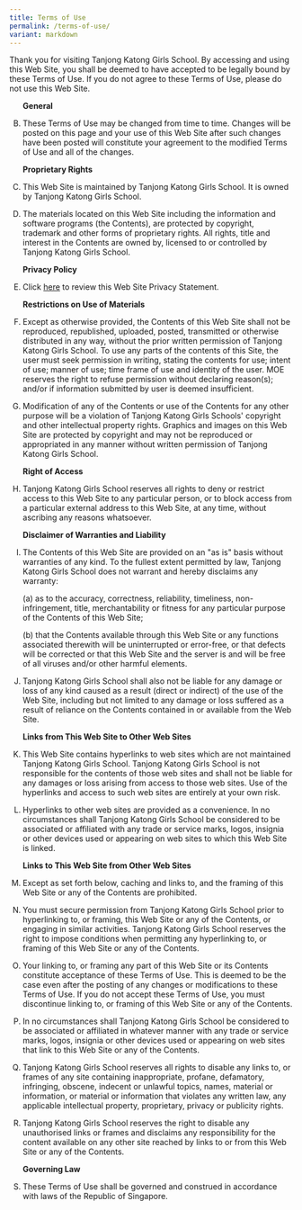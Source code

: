 ```yaml
---
title: Terms of Use
permalink: /terms-of-use/
variant: markdown
---
```

<p>Thank you for visiting Tanjong Katong Girls School. By accessing and using this Web Site, you shall be deemed to have accepted to be legally bound by these Terms of Use. If you do not agree to these Terms of Use, please do not use this Web Site. </p>
<ol start="2" type="A">
<b>General</b>
    <li>
        <p>These Terms of Use may be changed from time to time. Changes will be posted on this page and your use of this Web Site after such changes have been posted will constitute your agreement to the modified Terms of Use and all of the changes.</p>
        <b>Proprietary Rights </b>
    </li>
    <li>
        <p>This Web Site is maintained by Tanjong Katong Girls School. It is owned by Tanjong Katong Girls School.</p>
    </li>
    <li>
        <p>The materials located on this Web Site including the information and software programs (the Contents), are protected by copyright, trademark and other forms of proprietary rights. All rights, title and interest in the Contents are owned by, licensed to or controlled by Tanjong Katong Girls School. </p>
			<b>Privacy Policy </b>
			</li><li>
				<p>Click <a href="/privacy/" target="_blank" rel="noopener">here</a> to review this Web Site Privacy Statement. </p>
	</li>
	<b>Restrictions on Use of Materials </b>
	<li>
		<p>Except as otherwise provided, the Contents of this Web Site shall not be reproduced, republished, uploaded, posted, transmitted or otherwise distributed in any way, without the prior written permission of Tanjong Katong Girls School. To use any parts of the contents of this Site, the user must seek permission in writing, stating the contents for use; intent of use; manner of use; time frame of use and identity of the user. MOE reserves the right to refuse permission without declaring reason(s); and/or if information submitted by user is deemed insufficient. </p>
	</li>
	<li>
		<p>Modification of any of the Contents or use of the Contents for any other purpose will be a violation of Tanjong Katong Girls Schools' copyright and other intellectual property rights. Graphics and images on this Web Site are protected by copyright and may not be reproduced or appropriated in any manner without written permission of Tanjong Katong Girls School.</p>
	</li>
	<b>Right of Access </b>
	<li>
		<p>Tanjong Katong Girls School reserves all rights to deny or restrict access to this Web Site to any particular person, or to block access from a particular external address to this Web Site, at any time, without ascribing any reasons whatsoever. </p>
	</li>
	<b>Disclaimer of Warranties and Liability</b>
	<li>
		<p>The Contents of this Web Site are provided on an "as is" basis without warranties of any kind. To the fullest extent permitted by law, Tanjong Katong Girls School does not warrant and hereby disclaims any warranty:</p> 
		<p>(a) as to the accuracy, correctness, reliability, timeliness, non-infringement, title, merchantability or fitness for any particular purpose of the Contents of this Web Site; </p>
		<p>(b) that the Contents available through this Web Site or any functions associated therewith will be uninterrupted or error-free, or that defects will be corrected or that this Web Site and the server is and will be free of all viruses and/or other harmful elements. </p>
		</li><li>
			<p>Tanjong Katong Girls School shall also not be liable for any damage or loss of any kind caused as a result (direct or indirect) of the use of the Web Site, including but not limited to any damage or loss suffered as a result of reliance on the Contents contained in or available from the Web Site.</p>
	</li>
	<b>Links from This Web Site to Other Web Sites</b>
	<li>
		<p>This Web Site contains hyperlinks to web sites which are not maintained Tanjong Katong Girls School. Tanjong Katong Girls School is not responsible for the contents of those web sites and shall not be liable for any damages or loss arising from access to those web sites. Use of the hyperlinks and access to such web sites are entirely at your own risk.</p>
	</li>
	<li>
		<p>Hyperlinks to other web sites are provided as a convenience. In no circumstances shall Tanjong Katong Girls School be considered to be associated or affiliated with any trade or service marks, logos, insignia or other devices used or appearing on web sites to which this Web Site is linked.</p>
	</li>
	<b>Links to This Web Site from Other Web Sites</b>
	<li>
		<p>Except as set forth below, caching and links to, and the framing of this Web Site or any of the Contents are prohibited. </p>
	</li>
	<li>
		<p>You must secure permission from Tanjong Katong Girls School prior to hyperlinking to, or framing, this Web Site or any of the Contents, or engaging in similar activities. Tanjong Katong Girls School reserves the right to impose conditions when permitting any hyperlinking to, or framing of this Web Site or any of the Contents.</p>
	</li>
	<li>
		<p>Your linking to, or framing any part of this Web Site or its Contents constitute acceptance of these Terms of Use. This is deemed to be the case even after the posting of any changes or modifications to these Terms of Use. If you do not accept these Terms of Use, you must discontinue linking to, or framing of this Web Site or any of the Contents.</p>
	</li>
	<li>
		<p>In no circumstances shall Tanjong Katong Girls School be considered to be associated or affiliated in whatever manner with any trade or service marks, logos, insignia or other devices used or appearing on web sites that link to this Web Site or any of the Contents.</p>
	</li>
	<li>
		<p>Tanjong Katong Girls School reserves all rights to disable any links to, or frames of any site containing inappropriate, profane, defamatory, infringing, obscene, indecent or unlawful topics, names, material or information, or material or information that violates any written law, any applicable intellectual property, proprietary, privacy or publicity rights.</p>
	</li>
	<li>
		<p>Tanjong Katong Girls School reserves the right to disable any unauthorised links or frames and disclaims any responsibility for the content available on any other site reached by links to or from this Web Site or any of the Contents.</p>
	</li>
		<b>Governing Law </b>
		<li>
			<p>These Terms of Use shall be governed and construed in accordance with laws of the Republic of Singapore.</p>
	</li>
</ol>